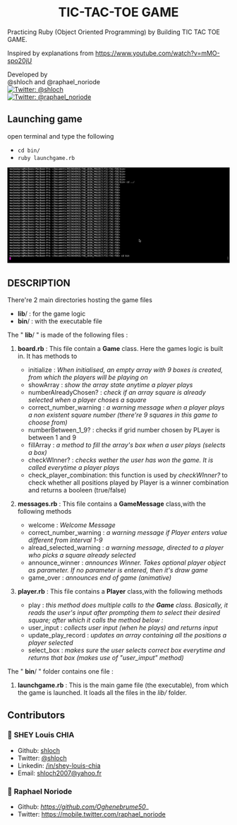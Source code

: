 <h1 align="center"> TIC-TAC-TOE GAME </h1>
Practicing Ruby (Object Oriented Programming) by Building TIC TAC TOE GAME.

Inspired by explanations from https://www.youtube.com/watch?v=mMO-spo20jU

<p>
            Developed by <br />
            @shloch and @raphael_noriode  <br />
            <a href="https://twitter.com/shloch" target="_blank">
                <img alt="Twitter: @shloch" src="https://img.shields.io/twitter/follow/shloch.svg?style=social" />
            </a> <br/>
             <a href="https://twitter.com/raphael_noriode" target="_blank">
                <img alt="Twitter: @raphael_noriode"
                    src="https://img.shields.io/twitter/follow/raphael_noriode.svg?style=social" />
            </a>

            

           
</p>



## Launching game 
open terminal and type the following
- `cd bin/`
- `ruby launchgame.rb`

![alt text](https://github.com/shloch/TIC-TAC-TOE/blob/master/tic.gif)


## DESCRIPTION

There're 2 main directories hosting the game files
- **lib**/ : for the game logic
- **bin**/ : with the executable file

The " **lib**/ " is made of the following files :
1. **board.rb** : This file contain a **Game** class. Here the games logic is built in. It has methods to 
    - initialize : *When initialised, an empty array with 9 boxes is created, from which the players will be playing on*
    - showArray : *show the array state anytime a player plays*
    - numberAlreadyChosen? : *check if an array square is already selected when a player choses a square*
    - correct_number_warning : *a warning message when a player plays a non existent square number (there're 9 squares in this game to choose from)*
    - numberBetween_1_9? : checks if grid number chosen by PLayer is between 1 and 9
    - fillArray : *a method to fill the array's box when a user plays (selects a box)*
    - checkWInner? : *checks wether the user has won the game. It is called everytime a player plays*
    - check_player_combination: this function is used by *checkWInner?* to check whether all positions played by Player is a winner combination and returns a booleen (true/false)
   

2. **messages.rb** : This file contains a **GameMessage** class,with the following methods
    - welcome : *Welcome Message*
    - correct_number_warning : *a warning message if Player enters value different from interval 1-9*
    - alread_selected_warning : *a warning message, directed to a player who picks a square already selected*
    - announce_winner : *announces Winner. Takes optional player object as parameter. If no parameter is entered, then it's draw game*
    - game_over : *announces end of game (animative)*

3. **player.rb** : This file contains a **Player** class,with the following methods
    - play : *this method does multiple calls to the **Game** class. Basically, it reads the user's input after prompting them to select their desired square; after which it calls the method below :*
    - user_input : *collects user input (when he plays) and returns input*
    - update_play_record : *updates an array containing all the positions a player selected*
    - select_box : *makes sure the user selects correct box everytime and returns that box (makes use of "user_imput" method)*


The " **bin**/ " folder contains one file :

1. **launchgame.rb** : This is the main game file (the executable), from which the game is launched. It loads all the files in the *lib/* folder. 


## Contributors

### 👤 **SHEY Louis CHIA**

- Github: [shloch](https://github.com/shloch)
- Twitter: [@shloch](https://twitter.com/shloch)
- Linkedin: [/in/shey-louis-chia](https://www.linkedin.com/in/shey-louis-chia)
- Email: shloch2007@yahoo.fr

### 👤 **Raphael Noriode**
- Github: _https://github.com/Oghenebrume50__
- Twitter: https://mobile.twitter.com/raphael_noriode

